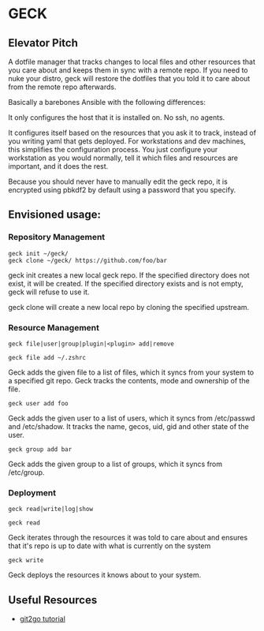 # GECK

## Elevator Pitch

A dotfile manager that tracks changes to local files and other resources that you care about and keeps them in sync with a remote repo.
If you need to nuke your distro, geck will restore the dotfiles that you told it to care about from the remote repo afterwards.

Basically a barebones Ansible with the following differences:

It only configures the host that it is installed on.
No ssh, no agents.

It configures itself based on the resources that you ask it to track, instead of you writing yaml that gets deployed.
For workstations and dev machines, this simplifies the configuration process. You just configure your workstation as you would normally, tell it which files and resources are important, and it does the rest.

Because you should never have to manually edit the geck repo, it is encrypted using pbkdf2 by default using a password that you specify.

## Envisioned usage:

### Repository Management
```shell
geck init ~/geck/ 
geck clone ~/geck/ https://github.com/foo/bar
```
geck init creates a new local geck repo. If the specified directory does not exist, it will be created.
If the specified directory exists and is not empty, geck will refuse to use it.

geck clone will create a new local repo by cloning the specified upstream.

### Resource Management
```shell
geck file|user|group|plugin|<plugin> add|remove
```

```shell
geck file add ~/.zshrc
```
Geck adds the given file to a list of files, which it syncs from your system to a specified git repo. Geck tracks the contents, mode and ownership of the file.

```shell
geck user add foo
```
Geck adds the given user to a list of users, which it syncs from /etc/passwd and /etc/shadow. It tracks the name, gecos, uid, gid and other state of the user.

```shell
geck group add bar
```
Geck adds the given group to a list of groups, which it syncs from /etc/group.

### Deployment
```shell
geck read|write|log|show
```

```shell
geck read
```
Geck iterates through the resources it was told to care about and ensures that it's repo is up to date with what is currently on the system

```shell
geck write
```
Geck deploys the resources it knows about to your system.

## Useful Resources

* [git2go tutorial](https://blog.gopheracademy.com/advent-2014/git2go-tutorial/)